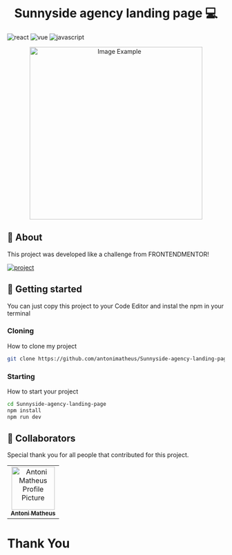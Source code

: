 [JAVASCRIPT__BADGE]: https://img.shields.io/badge/Javascript-000?style=for-the-badge&logo=javascript
[REACT__BADGE]: https://img.shields.io/badge/React-005CFE?style=for-the-badge&logo=react
[VUE__BADGE]: https://img.shields.io/badge/VueJS-fff?style=for-the-badge&logo=vue
[PROJECT__BADGE]: https://img.shields.io/badge/📱Visit_this_project-000?style=for-the-badge&logo=project
[PROJECT__URL]: https://sunnysidelandingpage-am.netlify.app/

<h1 align="center" style="font-weight: bold;">Sunnyside agency landing page 💻</h1>

![react][REACT__BADGE]
![vue][VUE__BADGE]
![javascript][JAVASCRIPT__BADGE]


<p align="center">
    <img src="https://github.com/user-attachments/assets/b25e8748-e7a0-4570-b678-02c6466a87db" alt="Image Example" width="400px">
</p>

<h2 id="started">📌 About</h2>

This project was developed like a challenge from FRONTENDMENTOR!

[![project][PROJECT__BADGE]][PROJECT__URL]

<h2 id="started">🚀 Getting started</h2>

You can just copy this project to your Code Editor and instal the npm in your terminal

<h3>Cloning</h3>

How to clone my project

```bash
git clone https://github.com/antonimatheus/Sunnyside-agency-landing-page
```

<h3>Starting</h3>

How to start your project

```bash
cd Sunnyside-agency-landing-page
npm install
npm run dev
```
<h2 id="colab">🤝 Collaborators</h2>

Special thank you for all people that contributed for this project.

<table>
  <tr>
    <td align="center">
      <a href="#">
        <img src="https://avatars.githubusercontent.com/u/125527018?v=4" width="100px;" alt="Antoni Matheus Profile Picture"/><br>
        <sub>
          <b>Antoni Matheus</b>
        </sub>
      </a>
    </td>
  </tr>
</table>

<h1>Thank You</h1>
